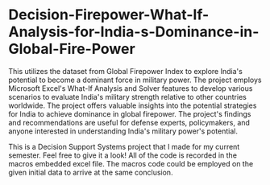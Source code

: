 # Decision-Firepower-What-If-Analysis-for-India-s-Dominance-in-Global-Fire-Power

This utilizes the dataset from Global Firepower Index to explore India's potential to become a dominant force in military power. The project employs Microsoft Excel's What-If Analysis and Solver features to develop various scenarios to evaluate India's military strength relative to other countries worldwide. The project offers valuable insights into the potential strategies for India to achieve dominance in global firepower. The project's findings and recommendations are useful for defense experts, policymakers, and anyone interested in understanding India's military power's potential.

This is a Decision Support Systems project that I made for my current semester. Feel free to give it a look! All of the code is recorded in the macros embedded excel file. The macros code could be employed on the given initial data to arrive at the same conclusion.
